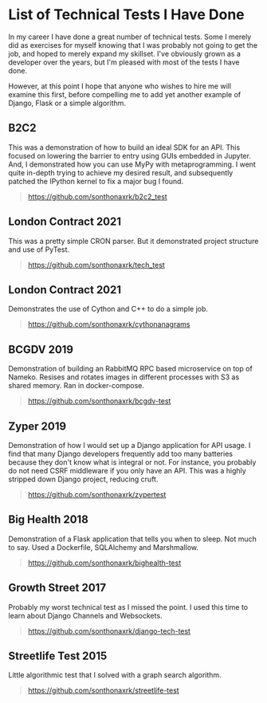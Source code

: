 # List of Technical Tests I Have Done

In my career I have done a great number of technical tests. Some I merely did as exercises for myself knowing that I
was probably not going to get the job, and hoped to merely expand my skillset. I've obviously grown as a developer over
the years, but I'm pleased with most of the tests I have done.

However, at this point I hope that anyone who wishes to hire me will examine this first, before compelling me to add yet another example of Django, Flask or a simple algorithm.

## B2C2

This was a demonstration of how to build an ideal SDK for an API. This focused on lowering the barrier to entry using GUIs
embedded in Jupyter. And, I demonstrated how you can use MyPy with metaprogramming. I went quite in-depth trying to achieve
my desired result, and subsequently patched the IPython kernel to fix a major bug I found.

> https://github.com/sonthonaxrk/b2c2_test

## London Contract 2021

This was a pretty simple CRON parser. But it demonstrated project structure and use of PyTest.

> https://github.com/sonthonaxrk/tech_test

## London Contract 2021

Demonstrates the use of Cython and C++ to do a simple job.
 
> https://github.com/sonthonaxrk/cythonanagrams

## BCGDV 2019

Demonstration of building an RabbitMQ RPC based microservice on top of Nameko. Resises and rotates images in different processes
with S3 as shared memory. Ran in docker-compose.

> https://github.com/sonthonaxrk/bcgdv-test

## Zyper 2019

Demonstration of how I would set up a Django application for API usage. I find that many Django developers frequently add
too many batteries because they don't know what is integral or not. For instance, you probably do not need CSRF middleware
if you only have an API. This was a highly stripped down Django project, reducing cruft.

> https://github.com/sonthonaxrk/zypertest

## Big Health 2018

Demonstration of a Flask application that tells you when to sleep. Not much to say. Used a Dockerfile, SQLAlchemy and Marshmallow.

> https://github.com/sonthonaxrk/bighealth-test

## Growth Street 2017

Probably my worst technical test as I missed the point. I used this time to learn about Django Channels and Websockets.

> https://github.com/sonthonaxrk/django-tech-test

## Streetlife Test 2015

Little algorithmic test that I solved with a graph search algorithm.

> https://github.com/sonthonaxrk/streetlife-test
